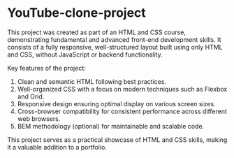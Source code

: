 # YouTube-clone-project
This project was created as part of an HTML and CSS course, demonstrating fundamental and advanced front-end development skills. It consists of a fully responsive, well-structured layout built using only HTML and CSS, without JavaScript or backend functionality.

Key features of the project:

1. Clean and semantic HTML following best practices.
2. Well-organized CSS with a focus on modern techniques such as Flexbox and Grid.
3. Responsive design ensuring optimal display on various screen sizes.
4. Cross-browser compatibility for consistent performance across different web browsers.
5. BEM methodology (optional) for maintainable and scalable code.

This project serves as a practical showcase of HTML and CSS skills, making it a valuable addition to a portfolio.








